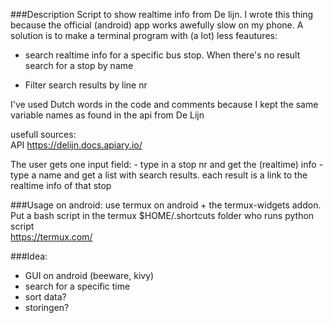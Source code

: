 ###Description
Script to show realtime info from De lijn. I wrote this thing because the official
(android) app works awefully slow on my phone. A solution is to make a terminal program with
(a lot) less feautures:

*   search realtime info for a specific bus stop. When there's no result search for
    a stop by name

*   Filter search results by line nr

I've used Dutch words in the code and comments because I kept the same variable names as found in
the api from De Lijn

usefull sources:  
API https://delijn.docs.apiary.io/


The user gets one input field:
    - type in a stop nr and get the (realtime) info
    - type a name and get a list with search results. each result is a link to the realtime info of that stop

###Usage on android:
use termux on android + the termux-widgets addon. Put a bash script in the termux $HOME/.shortcuts folder who runs
python script  
https://termux.com/


###Idea:
 - GUI on android (beeware, kivy)
 - search for a specific time
 - sort data?
 - storingen?